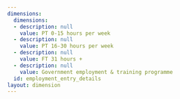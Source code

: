 ```yaml
---
dimensions:
  dimensions:
  - description: null
    value: PT 0-15 hours per week
  - description: null
    value: PT 16-30 hours per week
  - description: null
    value: FT 31 hours +
  - description: null
    value: Government employment & training programme
  id: employment_entry_details
layout: dimension
---
```

